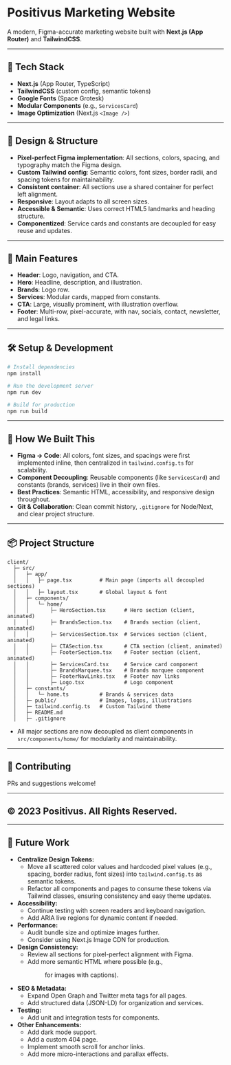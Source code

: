 # Positivus Marketing Website

A modern, Figma-accurate marketing website built with **Next.js (App Router)** and **TailwindCSS**.

---

## 🚀 Tech Stack
- **Next.js** (App Router, TypeScript)
- **TailwindCSS** (custom config, semantic tokens)
- **Google Fonts** (Space Grotesk)
- **Modular Components** (e.g., `ServicesCard`)
- **Image Optimization** (Next.js `<Image />`)

---

## 🎨 Design & Structure
- **Pixel-perfect Figma implementation**: All sections, colors, spacing, and typography match the Figma design.
- **Custom Tailwind config**: Semantic colors, font sizes, border radii, and spacing tokens for maintainability.
- **Consistent container**: All sections use a shared container for perfect left alignment.
- **Responsive**: Layout adapts to all screen sizes.
- **Accessible & Semantic**: Uses correct HTML5 landmarks and heading structure.
- **Componentized**: Service cards and constants are decoupled for easy reuse and updates.

---

## 📁 Main Features
- **Header**: Logo, navigation, and CTA.
- **Hero**: Headline, description, and illustration.
- **Brands**: Logo row.
- **Services**: Modular cards, mapped from constants.
- **CTA**: Large, visually prominent, with illustration overflow.
- **Footer**: Multi-row, pixel-accurate, with nav, socials, contact, newsletter, and legal links.

---

## 🛠️ Setup & Development

```bash
# Install dependencies
npm install

# Run the development server
npm run dev

# Build for production
npm run build
```

---

## 📝 How We Built This
- **Figma → Code**: All colors, font sizes, and spacings were first implemented inline, then centralized in `tailwind.config.ts` for scalability.
- **Component Decoupling**: Reusable components (like `ServicesCard`) and constants (brands, services) live in their own files.
- **Best Practices**: Semantic HTML, accessibility, and responsive design throughout.
- **Git & Collaboration**: Clean commit history, `.gitignore` for Node/Next, and clear project structure.

---

## 📦 Project Structure

```
client/
  ├─ src/
  │   ├─ app/
  │   │   ├─ page.tsx         # Main page (imports all decoupled sections)
  │   │   ├─ layout.tsx       # Global layout & font
  │   ├─ components/
  │   │   └─ home/
  │   │       ├─ HeroSection.tsx      # Hero section (client, animated)
  │   │       ├─ BrandsSection.tsx    # Brands section (client, animated)
  │   │       ├─ ServicesSection.tsx  # Services section (client, animated)
  │   │       ├─ CTASection.tsx       # CTA section (client, animated)
  │   │       ├─ FooterSection.tsx    # Footer section (client, animated)
  │   │       ├─ ServicesCard.tsx     # Service card component
  │   │       ├─ BrandsMarquee.tsx    # Brands marquee component
  │   │       ├─ FooterNavLinks.tsx   # Footer nav links
  │   │       ├─ Logo.tsx             # Logo component
  │   ├─ constants/
  │   │   └─ home.ts          # Brands & services data
  │   ├─ public/              # Images, logos, illustrations
  │   ├─ tailwind.config.ts   # Custom Tailwind theme
  │   ├─ README.md
  │   ├─ .gitignore
```

- All major sections are now decoupled as client components in `src/components/home/` for modularity and maintainability.

---

## 🤝 Contributing
PRs and suggestions welcome!

---

## © 2023 Positivus. All Rights Reserved.

---

## 🚧 Future Work

- **Centralize Design Tokens:**
  - Move all scattered color values and hardcoded pixel values (e.g., spacing, border radius, font sizes) into `tailwind.config.ts` as semantic tokens.
  - Refactor all components and pages to consume these tokens via Tailwind classes, ensuring consistency and easy theme updates.
- **Accessibility:**
  - Continue testing with screen readers and keyboard navigation.
  - Add ARIA live regions for dynamic content if needed.
- **Performance:**
  - Audit bundle size and optimize images further.
  - Consider using Next.js Image CDN for production.
- **Design Consistency:**
  - Review all sections for pixel-perfect alignment with Figma.
  - Add more semantic HTML where possible (e.g., <figure> for images with captions).
- **SEO & Metadata:**
  - Expand Open Graph and Twitter meta tags for all pages.
  - Add structured data (JSON-LD) for organization and services.
- **Testing:**
  - Add unit and integration tests for components.
- **Other Enhancements:**
  - Add dark mode support.
  - Add a custom 404 page.
  - Implement smooth scroll for anchor links.
  - Add more micro-interactions and parallax effects.
